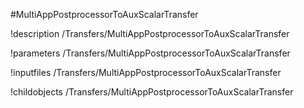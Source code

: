 <!-- MOOSE Object Documentation Stub: Remove this when content is added. -->
#MultiAppPostprocessorToAuxScalarTransfer

!description /Transfers/MultiAppPostprocessorToAuxScalarTransfer

!parameters /Transfers/MultiAppPostprocessorToAuxScalarTransfer

!inputfiles /Transfers/MultiAppPostprocessorToAuxScalarTransfer

!childobjects /Transfers/MultiAppPostprocessorToAuxScalarTransfer
